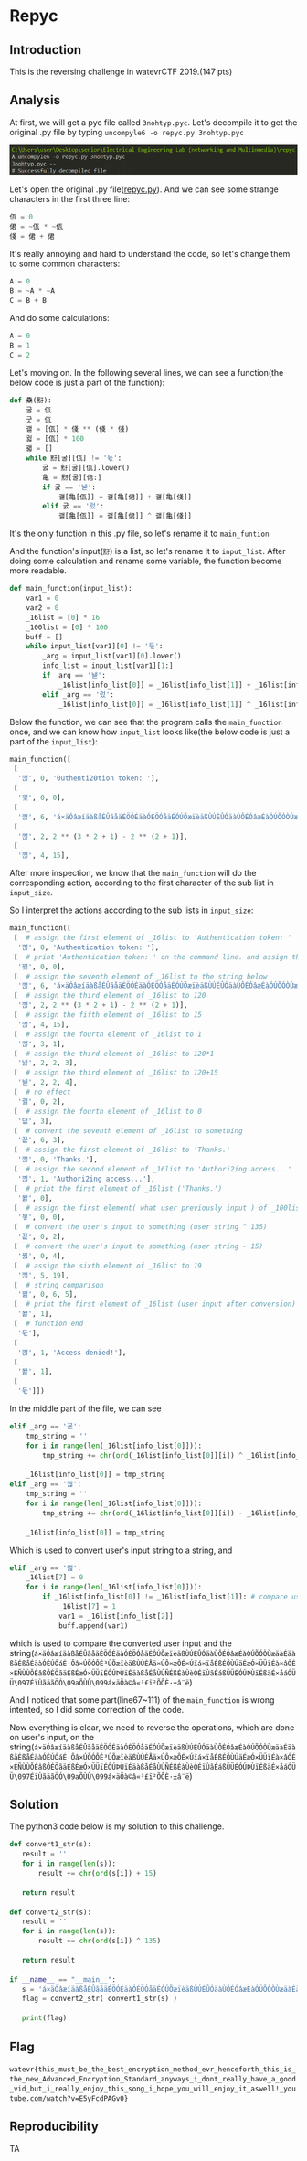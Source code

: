# Repyc
## Introduction

This is the reversing challenge in watevrCTF 2019.(147 pts)

## Analysis

At first, we will get a pyc file called ```3nohtyp.pyc```. Let's decompile it to get the original .py file by typing ```uncompyle6 -o repyc.py 3nohtyp.pyc``` 

![image](https://github.com/tomchean/ctf_writeup/blob/master/Final_Demo/repyc/img/decompile.png)

Let's open the original .py file([repyc.py](https://github.com/tomchean/ctf_writeup/blob/master/Final_Demo/repyc/src/original_repyc.py)). And we can see some strange characters in the first three line:
```python
佤 = 0
侰 = ~佤 * ~佤
俴 = 侰 + 侰
```
It's really annoying and hard to understand the code, so let's change them to some common characters:

```python
A = 0
B = ~A * ~A
C = B + B
```
And do some calculations:

```python
A = 0
B = 1
C = 2
```

Let's moving on. In the following several lines, we can see a function(the below code is just a part of the function):

```python
def 䯂(䵦):
    굴 = 佤
    굿 = 佤
    괠 = [佤] * 俴 ** (俴 * 俴)
    궓 = [佤] * 100
    괣 = []
    while 䵦[굴][佤] != '듃':
        굸 = 䵦[굴][佤].lower()
        亀 = 䵦[굴][侰:]
        if 굸 == '뉃':
            괠[亀[佤]] = 괠[亀[侰]] + 괠[亀[俴]]
        elif 굸 == '렀':
            괠[亀[佤]] = 괠[亀[侰]] ^ 괠[亀[俴]]
```

It's the only function in this .py file, so let's rename it to ```main_funtion```

And the function's input(```䵦```) is a list, so let's rename it to ```input_list```. After doing some calculation and rename some variable, the function become more readable.

```python
def main_function(input_list):
    var1 = 0
    var2 = 0
    _16list = [0] * 16
    _100list = [0] * 100
    buff = []
    while input_list[var1][0] != '듃':
        _arg = input_list[var1][0].lower()
        info_list = input_list[var1][1:]
        if _arg == '뉃':
            _16list[info_list[0]] = _16list[info_list[1]] + _16list[info_list[2]]
        elif _arg == '렀':
            _16list[info_list[0]] = _16list[info_list[1]] ^ _16list[info_list[2]]
```
Below the function, we can see that the program calls the ```main_function``` once, and we can know how ```input_list``` looks like(the below code is just a part of the ```input_list```):

```python
main_function([
 [
  '꼖', 0, '0uthenti20tion token: '],
 [
  '꽺', 0, 0],
 [
  '꼖', 6, 'á×äÓâæíäàßåÉÛãåäÉÖÓÉäàÓÉÖÓåäÉÓÚÕæïèäßÙÚÉÛÓäàÙÔÉÓâæÉàÓÚÕÓÒÙæäàÉäàßåÉßåÉäàÓÉÚÓáÉ·Ôâ×ÚÕÓÔÉ³ÚÕæïèäßÙÚÉÅä×ÚÔ×æÔÉ×Úïá×ïåÉßÉÔÙÚäÉæÓ×ÜÜïÉà×âÓÉ×ÉÑÙÙÔÉâßÔÉÖãäÉßÉæÓ×ÜÜïÉÓÚÞÙïÉäàßåÉåÙÚÑÉßÉàÙèÓÉïÙãÉáßÜÜÉÓÚÞÙïÉßäÉ×åáÓÜÜ\x97ÉïÙãäãÖÓ\x90ÕÙÛ\x99á×äÕà©â«³£ï²ÕÔÈ·±â¨ë'],
 [
  '꼖', 2, 2 ** (3 * 2 + 1) - 2 ** (2 + 1)],
 [
  '꼖', 4, 15],
 ```
 
After more inspection, we know that the ```main_function``` will do the corresponding action, according to the first character of the sub list in ```input_size```.

So I interpret the actions according to  the sub lists in ```input_size```:

```python
main_function([
 [  # assign the first element of _16list to 'Authentication token: '
  '꼖', 0, 'Authentication token: '],   
 [  # print 'Authentication token: ' on the command line. and assign the first element of _100list to what user type
  '꽺', 0, 0],  
 [  # assign the seventh element of _16list to the string below
  '꼖', 6, 'á×äÓâæíäàßåÉÛãåäÉÖÓÉäàÓÉÖÓåäÉÓÚÕæïèäßÙÚÉÛÓäàÙÔÉÓâæÉàÓÚÕÓÒÙæäàÉäàßåÉßåÉäàÓÉÚÓáÉ·Ôâ×ÚÕÓÔÉ³ÚÕæïèäßÙÚÉÅä×ÚÔ×æÔÉ×Úïá×ïåÉßÉÔÙÚäÉæÓ×ÜÜïÉà×âÓÉ×ÉÑÙÙÔÉâßÔÉÖãäÉßÉæÓ×ÜÜïÉÓÚÞÙïÉäàßåÉåÙÚÑÉßÉàÙèÓÉïÙãÉáßÜÜÉÓÚÞÙïÉßäÉ×åáÓÜÜ\097ÉïÙãäãÖÓ\09aÕÙÛ\099á×äÕà©â«³£ï²ÕÔÈ·±â¨ë'],
 [  # assign the third element of _16list to 120
  '꼖', 2, 2 ** (3 * 2 + 1) - 2 ** (2 + 1)],
 [  # assign the fifth element of _16list to 15
  '꼖', 4, 15],
 [  # assign the fourth element of _16list to 1
  '꼖', 3, 1],
 [  # assign the third element of _16list to 120*1
  '냃', 2, 2, 3],
 [  # assign the third element of _16list to 120+15
  '뉃', 2, 2, 4],
 [  # no effect
  '괡', 0, 2],
 [  # assign the fourth element of _16list to 0
  '댒', 3],
 [  # convert the seventh element of _16list to something
  '꾮', 6, 3],
 [  # assign the first element of _16list to 'Thanks.'
  '꼖', 0, 'Thanks.'],
 [  # assign the second element of _16list to 'Authori2ing access...'
  '꼖', 1, 'Authori2ing access...'],
 [  # print the first element of _16list ('Thanks.')
  '돯', 0],
 [  # assign the first element( what user previously input ) of _100list to the first element of _16list 
  '딓', 0, 0],
 [  # convert the user's input to something (user string ^ 135)
  '꾮', 0, 2],  
 [  # convert the user's input to something (user string - 15)
  '꿚', 0, 4],
 [  # assign the sixth element of _16list to 19
  '꼖', 5, 19],
 [  # string comparison
  '꽲', 0, 6, 5],
 [  # print the first element of _16list (user input after conversion)
  '돯', 1],
 [  # function end
  '듃'],
 [  
  '꼖', 1, 'Access denied!'],
 [
  '돯', 1],
 [
  '듃']])
  ```
In the middle part of the file, we can see

```python
elif _arg == '꾮':
    tmp_string = ''
    for i in range(len(_16list[info_list[0]])):
        tmp_string += chr(ord(_16list[info_list[0]][i]) ^ _16list[info_list[1]])

    _16list[info_list[0]] = tmp_string
elif _arg == '꿚':
    tmp_string = ''
    for i in range(len(_16list[info_list[0]])):
        tmp_string += chr(ord(_16list[info_list[0]][i]) - _16list[info_list[1]])

    _16list[info_list[0]] = tmp_string
```

Which is used to convert user's input string to a string, and


```python
elif _arg == '꽲': 
    _16list[7] = 0
    for i in range(len(_16list[info_list[0]])):
        if _16list[info_list[0]] != _16list[info_list[1]]: # compare user's input and the s string
            _16list[7] = 1
            var1 = _16list[info_list[2]] 
            buff.append(var1)
```

which is used to compare the converted user input and the string(```á×äÓâæíäàßåÉÛãåäÉÖÓÉäàÓÉÖÓåäÉÓÚÕæïèäßÙÚÉÛÓäàÙÔÉÓâæÉàÓÚÕÓÒÙæäàÉäàßåÉßåÉäàÓÉÚÓáÉ·Ôâ×ÚÕÓÔÉ³ÚÕæïèäßÙÚÉÅä×ÚÔ×æÔÉ×Úïá×ïåÉßÉÔÙÚäÉæÓ×ÜÜïÉà×âÓÉ×ÉÑÙÙÔÉâßÔÉÖãäÉßÉæÓ×ÜÜïÉÓÚÞÙïÉäàßåÉåÙÚÑÉßÉàÙèÓÉïÙãÉáßÜÜÉÓÚÞÙïÉßäÉ×åáÓÜÜ\097ÉïÙãäãÖÓ\09aÕÙÛ\099á×äÕà©â«³£ï²ÕÔÈ·±â¨ë```)

And I noticed that some part(line67~111) of the ```main_function``` is wrong intented, so I did some correction of the code.

Now everything is clear, we need to reverse the operations, which are done on user's input, on the string(```á×äÓâæíäàßåÉÛãåäÉÖÓÉäàÓÉÖÓåäÉÓÚÕæïèäßÙÚÉÛÓäàÙÔÉÓâæÉàÓÚÕÓÒÙæäàÉäàßåÉßåÉäàÓÉÚÓáÉ·Ôâ×ÚÕÓÔÉ³ÚÕæïèäßÙÚÉÅä×ÚÔ×æÔÉ×Úïá×ïåÉßÉÔÙÚäÉæÓ×ÜÜïÉà×âÓÉ×ÉÑÙÙÔÉâßÔÉÖãäÉßÉæÓ×ÜÜïÉÓÚÞÙïÉäàßåÉåÙÚÑÉßÉàÙèÓÉïÙãÉáßÜÜÉÓÚÞÙïÉßäÉ×åáÓÜÜ\097ÉïÙãäãÖÓ\09aÕÙÛ\099á×äÕà©â«³£ï²ÕÔÈ·±â¨ë```)
 
 ## Solution
 
 The python3 code below is my solution to this challenge.
 ```python
 def convert1_str(s):
    result = ''
    for i in range(len(s)):
        result += chr(ord(s[i]) + 15)

    return result

def convert2_str(s):
    result = ''
    for i in range(len(s)):
        result += chr(ord(s[i]) ^ 135)

    return result

if __name__ == "__main__":
    s = 'á×äÓâæíäàßåÉÛãåäÉÖÓÉäàÓÉÖÓåäÉÓÚÕæïèäßÙÚÉÛÓäàÙÔÉÓâæÉàÓÚÕÓÒÙæäàÉäàßåÉßåÉäàÓÉÚÓáÉ·Ôâ×ÚÕÓÔÉ³ÚÕæïèäßÙÚÉÅä×ÚÔ×æÔÉ×Úïá×ïåÉßÉÔÙÚäÉæÓ×ÜÜïÉà×âÓÉ×ÉÑÙÙÔÉâßÔÉÖãäÉßÉæÓ×ÜÜïÉÓÚÞÙïÉäàßåÉåÙÚÑÉßÉàÙèÓÉïÙãÉáßÜÜÉÓÚÞÙïÉßäÉ×åáÓÜÜ\x97ÉïÙãäãÖÓ\x9aÕÙÛ\x99á×äÕà©â«³£ï²ÕÔÈ·±â¨ë'
    flag = convert2_str( convert1_str(s) )

    print(flag)
```

## Flag

```watevr{this_must_be_the_best_encryption_method_evr_henceforth_this_is_the_new_Advanced_Encryption_Standard_anyways_i_dont_really_have_a_good_vid_but_i_really_enjoy_this_song_i_hope_you_will_enjoy_it_aswell!_youtube.com/watch?v=E5yFcdPAGv0}```
 
## Reproducibility
TA
